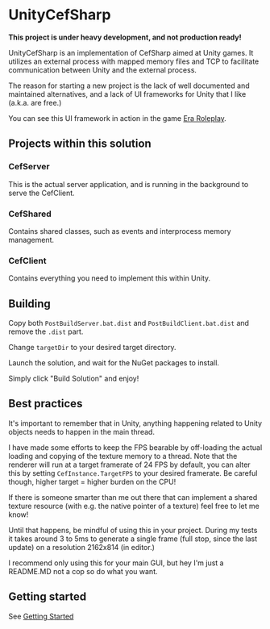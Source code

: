 # UnityCefSharp

**This project is under heavy development, and not production ready!**

UnityCefSharp is an implementation of CefSharp aimed at Unity games. It utilizes an external process with mapped memory files and TCP to facilitate communication between Unity and the external process.

The reason for starting a new project is the lack of well documented and maintained alternatives, and a lack of UI frameworks for Unity that I like (a.k.a. are free.)

You can see this UI framework in action in the game [Era Roleplay](http://era-roleplay.com).

## Projects within this solution
### CefServer
This is the actual server application, and is running in the background to serve the CefClient.

### CefShared
Contains shared classes, such as events and interprocess memory management.

### CefClient
Contains everything you need to implement this within Unity.

## Building
Copy both `PostBuildServer.bat.dist` and `PostBuildClient.bat.dist` and remove the `.dist` part.

Change `targetDir` to your desired target directory.

Launch the solution, and wait for the NuGet packages to install.

Simply click "Build Solution" and enjoy!

## Best practices
It's important to remember that in Unity, anything happening related to Unity objects needs to happen in the main thread.

I have made some efforts to keep the FPS bearable by off-loading the actual loading and copying of the texture memory to a thread.
Note that the renderer will run at a target framerate of 24 FPS by default, you can alter this by setting `CefInstance.TargetFPS` to your desired framerate. Be careful though, higher target = higher burden on the CPU!

If there is someone smarter than me out there that can implement a shared texture resource (with e.g. the native pointer of a texture) feel free to let me know!

Until that happens, be mindful of using this in your project. During my tests it takes around 3 to 5ms to generate a single frame (full stop, since the last update) on a resolution 2162x814 (in editor.)

I recommend only using this for your main GUI, but hey I'm just a README.MD not a cop so do what you want.

## Getting started
See [Getting Started](https://github.com/coderiekelt/UnityCefSharp/wiki/Getting-started)